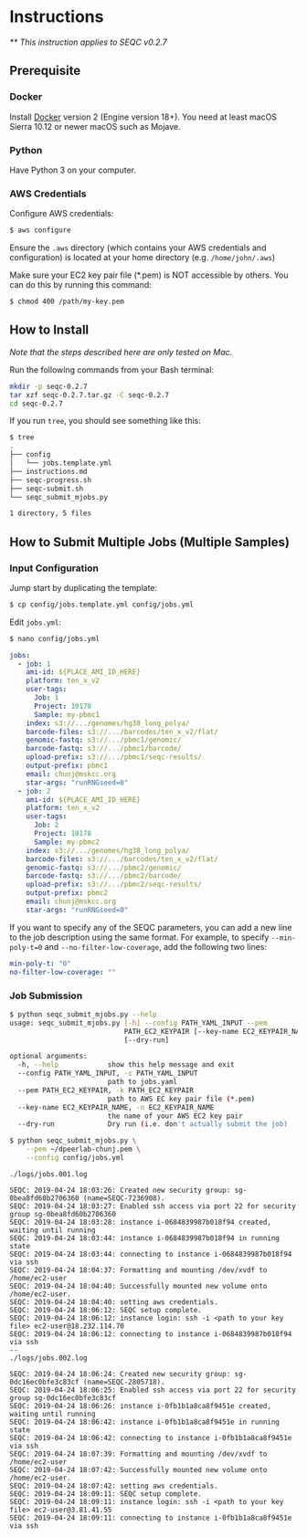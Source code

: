 # Instructions

_** This instruction applies to SEQC v0.2.7_

## Prerequisite

### Docker

Install [Docker](https://www.docker.com/get-started) version 2 (Engine version 18+). You need at least macOS Sierra 10.12 or newer macOS such as Mojave.

### Python

Have Python 3 on your computer.

### AWS Credentials

Configure AWS credentials:

```bash
$ aws configure
```

Ensure the `.aws` directory (which contains your AWS credentials and configuration) is located at your home directory (e.g. `/home/john/.aws`)

Make sure your EC2 key pair file (*.pem) is NOT accessible by others. You can do this by running this command:

```bash
$ chmod 400 /path/my-key.pem
```

## How to Install

_Note that the steps described here are only tested on Mac._

Run the following commands from your Bash terminal:

```bash
mkdir -p seqc-0.2.7
tar xzf seqc-0.2.7.tar.gz -C seqc-0.2.7
cd seqc-0.2.7
```

If you run `tree`, you should see something like this:

```bash
$ tree
.
├── config
│   └── jobs.template.yml
├── instructions.md
├── seqc-progress.sh
├── seqc-submit.sh
└── seqc_submit_mjobs.py

1 directory, 5 files
```

## How to Submit Multiple Jobs (Multiple Samples)

### Input Configuration

Jump start by duplicating the template:

```bash
$ cp config/jobs.template.yml config/jobs.yml
```

Edit `jobs.yml`:

```bash
$ nano config/jobs.yml
```

```yaml
jobs:
  - job: 1
    ami-id: ${PLACE_AMI_ID_HERE}
    platform: ten_x_v2
    user-tags:
      Job: 1
      Project: 10178
      Sample: my-pbmc1
    index: s3://.../genomes/hg38_long_polya/
    barcode-files: s3://.../barcodes/ten_x_v2/flat/
    genomic-fastq: s3://.../pbmc1/genomic/
    barcode-fastq: s3://.../pbmc1/barcode/
    upload-prefix: s3://.../pbmc1/seqc-results/
    output-prefix: pbmc1
    email: chunj@mskcc.org
    star-args: "runRNGseed=0"
  - job: 2
    ami-id: ${PLACE_AMI_ID_HERE}
    platform: ten_x_v2
    user-tags:
      Job: 2
      Project: 10178
      Sample: my-pbmc2
    index: s3://.../genomes/hg38_long_polya/
    barcode-files: s3://.../barcodes/ten_x_v2/flat/
    genomic-fastq: s3://.../pbmc2/genomic/
    barcode-fastq: s3://.../pbmc2/barcode/
    upload-prefix: s3://.../pbmc2/seqc-results/
    output-prefix: pbmc2
    email: chunj@mskcc.org
    star-args: "runRNGseed=0"
```

If you want to specify any of the SEQC parameters, you can add a new line to the job description using the same format. For example, to specify `--min-poly-t=0` and `--no-filter-low-coverage`, add the following two lines:

```yaml
min-poly-t: "0"
no-filter-low-coverage: ""
```

### Job Submission

```bash
$ python seqc_submit_mjobs.py --help
usage: seqc_submit_mjobs.py [-h] --config PATH_YAML_INPUT --pem
                            PATH_EC2_KEYPAIR [--key-name EC2_KEYPAIR_NAME]
                            [--dry-run]

optional arguments:
  -h, --help            show this help message and exit
  --config PATH_YAML_INPUT, -c PATH_YAML_INPUT
                        path to jobs.yaml
  --pem PATH_EC2_KEYPAIR, -k PATH_EC2_KEYPAIR
                        path to AWS EC key pair file (*.pem)
  --key-name EC2_KEYPAIR_NAME, -n EC2_KEYPAIR_NAME
                        the name of your AWS EC2 key pair
  --dry-run             Dry run (i.e. don't actually submit the job)
```


```bash
$ python seqc_submit_mjobs.py \
    --pem ~/dpeerlab-chunj.pem \
    --config config/jobs.yml
```

```
./logs/jobs.001.log

SEQC: 2019-04-24 18:03:26: Created new security group: sg-0bea8fd60b2706360 (name=SEQC-7236908).
SEQC: 2019-04-24 18:03:27: Enabled ssh access via port 22 for security group sg-0bea8fd60b2706360
SEQC: 2019-04-24 18:03:28: instance i-0684839987b018f94 created, waiting until running
SEQC: 2019-04-24 18:03:44: instance i-0684839987b018f94 in running state
SEQC: 2019-04-24 18:03:44: connecting to instance i-0684839987b018f94 via ssh
SEQC: 2019-04-24 18:04:37: Formatting and mounting /dev/xvdf to /home/ec2-user
SEQC: 2019-04-24 18:04:40: Successfully mounted new volume onto /home/ec2-user.
SEQC: 2019-04-24 18:04:40: setting aws credentials.
SEQC: 2019-04-24 18:06:12: SEQC setup complete.
SEQC: 2019-04-24 18:06:12: instance login: ssh -i <path to your key file> ec2-user@18.232.114.70
SEQC: 2019-04-24 18:06:12: connecting to instance i-0684839987b018f94 via ssh
--
./logs/jobs.002.log

SEQC: 2019-04-24 18:06:24: Created new security group: sg-0dc16ec0bfe3c83cf (name=SEQC-2805718).
SEQC: 2019-04-24 18:06:25: Enabled ssh access via port 22 for security group sg-0dc16ec0bfe3c83cf
SEQC: 2019-04-24 18:06:26: instance i-0fb1b1a8ca8f9451e created, waiting until running
SEQC: 2019-04-24 18:06:42: instance i-0fb1b1a8ca8f9451e in running state
SEQC: 2019-04-24 18:06:42: connecting to instance i-0fb1b1a8ca8f9451e via ssh
SEQC: 2019-04-24 18:07:39: Formatting and mounting /dev/xvdf to /home/ec2-user
SEQC: 2019-04-24 18:07:42: Successfully mounted new volume onto /home/ec2-user.
SEQC: 2019-04-24 18:07:42: setting aws credentials.
SEQC: 2019-04-24 18:09:11: SEQC setup complete.
SEQC: 2019-04-24 18:09:11: instance login: ssh -i <path to your key file> ec2-user@3.81.41.55
SEQC: 2019-04-24 18:09:11: connecting to instance i-0fb1b1a8ca8f9451e via ssh
```
